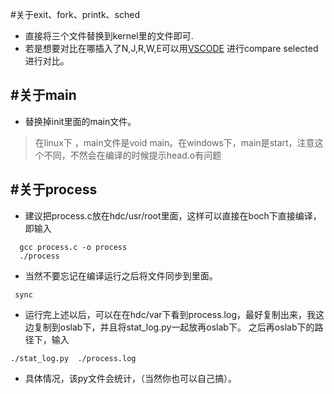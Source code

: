 #关于exit、fork、printk、sched

 + 直接将三个文件替换到kernel里的文件即可.
 + 若是想要对比在哪插入了N,J,R,W,E可以用[VSCODE](https://code.visualstudio.com) 进行compare selected进行对比。


#关于main
  -------------------
  + 替换掉init里面的main文件。
>   在linux下 ，main文件是void main。在windows下，main是start，注意这个不同，不然会在编译的时候提示head.o有问题


#关于process
  -------------
  + 建议把process.c放在hdc/usr/root里面，这样可以直接在boch下直接编译，即输入
  ```
    gcc process.c -o process
    ./process
  ```

  + 当然不要忘记在编译运行之后将文件同步到里面。
   ```
    sync
   ```
  + 运行完上述以后，可以在在hdc/var下看到process.log，最好复制出来，我这边复制到oslab下，并且将stat_log.py一起放再oslab下。
       之后再oslab下的路径下，输入  
   ```
   ./stat_log.py  ./process.log
   ```
   + 具体情况，该py文件会统计，（当然你也可以自己搞）。
    

    
